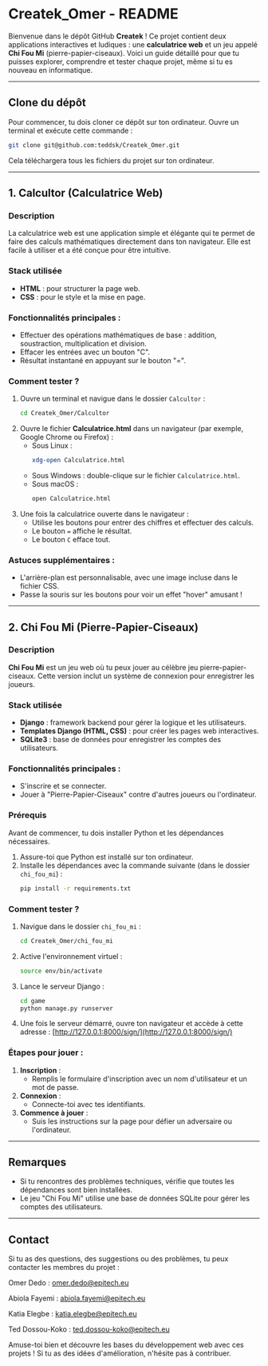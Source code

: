 # Createk_Omer - README

Bienvenue dans le dépôt GitHub **Createk** ! Ce projet contient deux applications interactives et ludiques : une **calculatrice web** et un jeu appelé **Chi Fou Mi** (pierre-papier-ciseaux). Voici un guide détaillé pour que tu puisses explorer, comprendre et tester chaque projet, même si tu es nouveau en informatique.

---

## Clone du dépôt

Pour commencer, tu dois cloner ce dépôt sur ton ordinateur. Ouvre un terminal et exécute cette commande :

```bash
git clone git@github.com:teddsk/Createk_Omer.git
```
Cela téléchargera tous les fichiers du projet sur ton ordinateur.

---

## 1. **Calcultor** (Calculatrice Web)

### Description
La calculatrice web est une application simple et élégante qui te permet de faire des calculs mathématiques directement dans ton navigateur. Elle est facile à utiliser et a été conçue pour être intuitive.

### Stack utilisée
- **HTML** : pour structurer la page web.
- **CSS** : pour le style et la mise en page.

### Fonctionnalités principales :
- Effectuer des opérations mathématiques de base : addition, soustraction, multiplication et division.
- Effacer les entrées avec un bouton "C".
- Résultat instantané en appuyant sur le bouton "=".

### Comment tester ?
1. Ouvre un terminal et navigue dans le dossier `Calcultor` :
   ```bash
   cd Createk_Omer/Calcultor
   ```
2. Ouvre le fichier **Calculatrice.html** dans un navigateur (par exemple, Google Chrome ou Firefox) :
   - Sous Linux : 
     ```bash
     xdg-open Calculatrice.html
     ```
   - Sous Windows : double-clique sur le fichier `Calculatrice.html`.
   - Sous macOS : 
     ```bash
     open Calculatrice.html
     ```
3. Une fois la calculatrice ouverte dans le navigateur :
   - Utilise les boutons pour entrer des chiffres et effectuer des calculs.
   - Le bouton `=` affiche le résultat.
   - Le bouton `C` efface tout.

### Astuces supplémentaires :
- L'arrière-plan est personnalisable, avec une image incluse dans le fichier CSS.
- Passe la souris sur les boutons pour voir un effet "hover" amusant !

---

## 2. **Chi Fou Mi** (Pierre-Papier-Ciseaux)

### Description
**Chi Fou Mi** est un jeu web où tu peux jouer au célèbre jeu pierre-papier-ciseaux. Cette version inclut un système de connexion pour enregistrer les joueurs.

### Stack utilisée
- **Django** : framework backend pour gérer la logique et les utilisateurs.
- **Templates Django (HTML, CSS)** : pour créer les pages web interactives.
- **SQLite3** : base de données pour enregistrer les comptes des utilisateurs.

### Fonctionnalités principales :
- S'inscrire et se connecter.
- Jouer à "Pierre-Papier-Ciseaux" contre d'autres joueurs ou l'ordinateur.

### Prérequis
Avant de commencer, tu dois installer Python et les dépendances nécessaires.
1. Assure-toi que Python est installé sur ton ordinateur.
2. Installe les dépendances avec la commande suivante (dans le dossier `chi_fou_mi`) :
   ```bash
   pip install -r requirements.txt
   ```

### Comment tester ?
1. Navigue dans le dossier `chi_fou_mi` :
   ```bash
   cd Createk_Omer/chi_fou_mi
   ```
2. Active l'environnement virtuel :
   ```bash
   source env/bin/activate
   ```
3. Lance le serveur Django :
   ```bash
   cd game
   python manage.py runserver
   ```
4. Une fois le serveur démarré, ouvre ton navigateur et accède à cette adresse :
   [http://127.0.0.1:8000/sign/](http://127.0.0.1:8000/sign/)

### Étapes pour jouer :
1. **Inscription** :
   - Remplis le formulaire d'inscription avec un nom d'utilisateur et un mot de passe.
2. **Connexion** :
   - Connecte-toi avec tes identifiants.
3. **Commence à jouer** :
   - Suis les instructions sur la page pour défier un adversaire ou l'ordinateur.

---

## Remarques
- Si tu rencontres des problèmes techniques, vérifie que toutes les dépendances sont bien installées.
- Le jeu "Chi Fou Mi" utilise une base de données SQLite pour gérer les comptes des utilisateurs.

---

## Contact

Si tu as des questions, des suggestions ou des problèmes, tu peux contacter les membres du projet :

Omer Dedo : omer.dedo@epitech.eu

Abiola Fayemi : abiola.fayemi@epitech.eu

Katia Elegbe : katia.elegbe@epitech.eu

Ted Dossou-Koko : ted.dossou-koko@epitech.eu

Amuse-toi bien et découvre les bases du développement web avec ces projets ! Si tu as des idées d'amélioration, n'hésite pas à contribuer.

